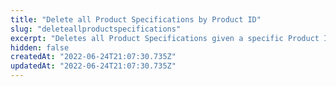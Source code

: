 ```yaml
---
title: "Delete all Product Specifications by Product ID"
slug: "deleteallproductspecifications"
excerpt: "Deletes all Product Specifications given a specific Product ID."
hidden: false
createdAt: "2022-06-24T21:07:30.735Z"
updatedAt: "2022-06-24T21:07:30.735Z"
---
```

